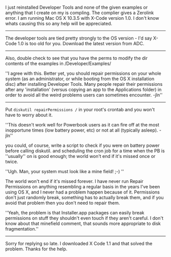I just reinstalled Developer Tools and none of the given examples or anything that I create on my is compling. The complier gives a Zerolink error. I am running Mac OS X 10.3.5 with X-Code version 1.0. I don't know whats causing this so any help will be appreciated.

----

The developer tools are tied pretty strongly to the OS version - I'd say X-Code 1.0 is too old for you.  Download the latest version from ADC.

----
Also, double check to see that you have the perms to modify the dir contents of the examples in /Developer/Examples/

''I agree with this. Better yet, you should repair permissions on your whole system (as an administrator, or while booting from the OS X installation disc) after installing Developer Tools. Many people repair their permissions after any 'installation' (versus copying an app to the Applications folder) in order to avoid all the weird problems users can sometimes encounter. -jln''

----

Put <code>diskutil repairPermissions /</code> in your root's crontab and you won't have to worry about it.

''This doesn't work well for Powerbook users as it can fire off at the most inopportune times (low battery power, etc) or not at all (typically asleep). -jln''

you could, of course, write a script to check if you were on battery power before calling diskutil. and scheduling the cron job for a time when the PB is ''usually'' on is good enough; the world won't end if it's missed once or twice.

''Ugh. Man, your system must look like a mine field! ;-) ''

The world won't end if it's missed forever. I have never run Repair Permissions on anything resembling a regular basis in the years I've been using OS X, and I never had a problem happen because of it. Permissions don't just randomly break, something has to actually break them, and if you avoid that problem then you don't need to repair them.

''Yeah, the problem is that Installer.app packages can easily break permissions on stuff they shouldn't even touch if they aren't careful.  I don't know about that minefield comment, that sounds more appropriate to disk fragmentation.''

----
 
Sorry for replying so late. I downloaded X Code 1.1 and that solved the problem. Thanks for the help.